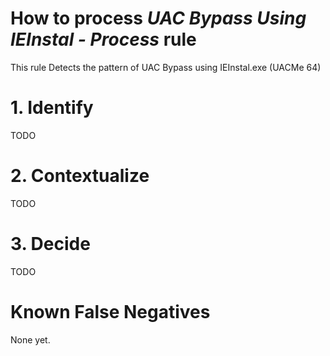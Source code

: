 # How to process *UAC Bypass Using IEInstal - Process* rule
This rule Detects the pattern of UAC Bypass using IEInstal.exe (UACMe 64)

# 1. Identify
TODO

# 2. Contextualize
TODO

# 3. Decide
TODO

# Known False Negatives
None yet.
